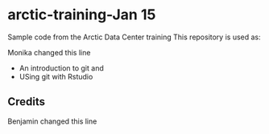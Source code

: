 # arctic-training-Jan 15
Sample code from the Arctic Data Center training
This repository is used as:

Monika changed this line
* An introduction to git and 
* USing git with Rstudio

## Credits

Benjamin changed this line

